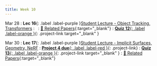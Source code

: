 ```yaml
---
title: Week 10
---
```


Mar 28
: **Lec 16**{: .label .label-purple }[Student Lecture - Object Tracking, Transformers](/CSCI5980-Spr23-DeepRob/assets/slides/minn_deeprob_16_transformers_object_tracking.pdf)
: &nbsp;
  : [📃 Related Papers](/CSCI5980-Spr23-DeepRob/papers/){:target="_blank"}
: [**Quiz 12**{: .label .label-orange }](https://www.gradescope.com/courses/481744){: .project-link target="_blank" }
  <!-- : [Solution](#) -->

Mar 30
: **Lec 17**{: .label .label-purple }[Student Lecture - Implicit Surfaces, Geometry, NeRF](/CSCI5980-Spr23-DeepRob/assets/slides/minn_deeprob_17_implicit_surfaces_geometry_NeRF.pdf)
: [**Project 4 due**{: .label .label-red }](/CSCI5980-Spr23-DeepRob/projects/project4){: .project-link}
: [**Quiz 13**{: .label .label-orange }](https://www.gradescope.com/courses/481744){: .project-link target="_blank" }
  : [📃 Related Papers](/CSCI5980-Spr23-DeepRob/papers/){:target="_blank"}
  <!-- : [3.1](#), [2.2](#), [2.3](#) -->

<!-- Mar 17
: **Dis 10**{: .label .label-blue }[Paper discussion: Deep Filters](#) -->
